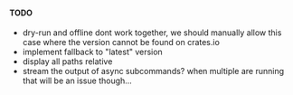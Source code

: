 #### TODO

- dry-run and offline dont work together, we should manually allow this case where the version cannot be found on crates.io
- implement fallback to "latest" version
- display all paths relative
- stream the output of async subcommands? when multiple are running that will be an issue though...

